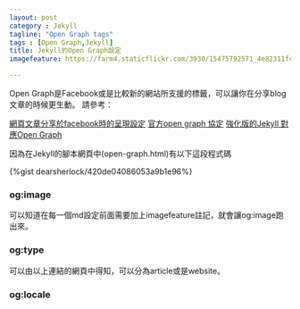 ```yaml
---
layout: post
category : Jekyll 
tagline: "Open Graph tags"
tags : [Open Graph,Jekyll]
title: Jekyll的Open Graph設定
imagefeature: https://farm4.staticflickr.com/3930/15475792571_4e82311fc0_o.jpg

---
```


Open Graph是Facebook或是比較新的網站所支援的標籤，可以讓你在分享blog文章的時候更生動。
請參考：

[網頁文章分享於facebook時的呈現設定](http://i.see-design.com.tw/2012/06/facebook_20.html)
[官方open graph 協定](http://ogp.me/#types)
[強化版的Jekyll 對應Open Graph](http://davidensinger.com/2013/04/adding-open-graph-tags-to-jekyll/)


因為在Jekyll的腳本網頁中(open-graph.html)有以下這段程式碼

{%gist dearsherlock/420de04086053a9b1e96%}


### og:image

可以知道在每一個md設定前面需要加上imagefeature註記，就會讓og:image跑出來。

### og:type

可以由以上連結的網頁中得知，可以分為article或是website。

### og:locale
